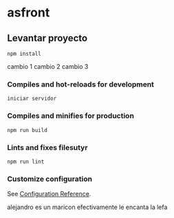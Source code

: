 # asfront

## Levantar proyecto

```
npm install
```

cambio 1
cambio 2
cambio 3

### Compiles and hot-reloads for development

```
iniciar servidor
```

### Compiles and minifies for production

```
npm run build
```

### Lints and fixes filesutyr

```
npm run lint
```

### Customize configuration

See [Configuration Reference](https://cli.vuejs.org/config/).

alejandro es un maricon efectivamente le encanta la lefa
